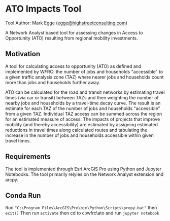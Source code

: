 # ATO Impacts Tool

Tool Author: Mark Egge (egge@highstreetconsulting.com)

A Network Analyst based tool for assessing changes in Access to Opportunity (ATO) resulting from regional mobility investments.

## Motivation
A tool for calculating access to opportunity (ATO) as defined and implemented by WFRC: the number of jobs and households "accessible" to a given traffic analysis zone (TAZ) where nearer jobs and households count more than jobs and households further away. 

ATO can be calculated for the road and transit networks by estimating travel times (via car or transit) between TAZs and then weighting the number of nearby jobs and households by a travel-time decay curve. The result is an estimate for each TAZ of the number of jobs and households "accessible" from a given TAZ. Individual TAZ access can be summed across the region for an estimated measure of access. The impacts of projects that improve mobility (and thereby accessibility) are estimated by assigning estimated reductions in travel times along calculated routes and tabulating the increase in the number of jobs and households accessible within given travel times.

## Requirements
The tool is implemented through Esri ArcGIS Pro using Python and Jupyter Notebooks. The tool primarily relyies on the Network Analyst extension and arcpy.


## Conda Run

Run `"C:\Program Files\ArcGIS\Pro\bin\Python\Scripts\propy.bat"` then `exit()`
Then run `activate`
then cd to c:\wfrc\ato and run `jupyter notebook`